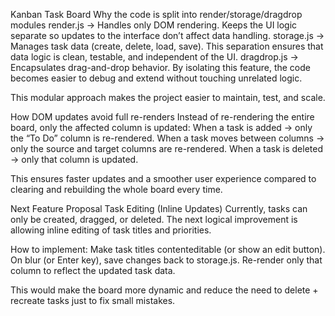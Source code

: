Kanban Task Board
Why the code is split into render/storage/dragdrop modules
render.js → Handles only DOM rendering. Keeps the UI logic separate so updates to the interface don’t affect data handling.
storage.js → Manages task data (create, delete, load, save). This separation ensures that data logic is clean, testable, and independent of the UI.
dragdrop.js → Encapsulates drag-and-drop behavior. By isolating this feature, the code becomes easier to debug and extend without touching unrelated logic.

This modular approach makes the project easier to maintain, test, and scale.

How DOM updates avoid full re-renders
Instead of re-rendering the entire board, only the affected column is updated: When a task is added → only the “To Do” column is re-rendered.
When a task moves between columns → only the source and target columns are re-rendered.
When a task is deleted → only that column is updated.

This ensures faster updates and a smoother user experience compared to clearing and rebuilding the whole board every time.

Next Feature Proposal
Task Editing (Inline Updates)
Currently, tasks can only be created, dragged, or deleted. The next logical improvement is allowing inline editing of task titles and priorities.

How to implement:
Make task titles contenteditable (or show an edit button).
On blur (or Enter key), save changes back to storage.js.
Re-render only that column to reflect the updated task data.

This would make the board more dynamic and reduce the need to delete + recreate tasks just to fix small mistakes.
